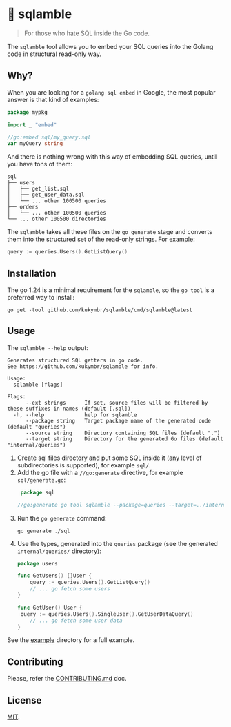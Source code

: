# 🍳 sqlamble

> For those who hate SQL inside the Go code.

The `sqlamble` tool allows you to embed your SQL queries into the Golang code in structural read-only way.

## Why?

When you are looking for a `golang sql embed` in Google, the most popular answer is that kind of examples:

```go
package mypkg

import _ "embed"

//go:embed sql/my_query.sql
var myQuery string
```

And there is nothing wrong with this way of embedding SQL queries, until you have tons of them:

```text
sql
├── users
│   ├── get_list.sql
│   ├── get_user_data.sql
│   └── ... other 100500 queries
├── orders
│   └── ... other 100500 queries
└── ... other 100500 directories
```

The `sqlamble` takes all these files on the `go generate` stage and converts them into the structured set 
of the read-only strings. For example:

```go
query := queries.Users().GetListQuery()
```

## Installation

The go 1.24 is a minimal requirement for the `sqlamble`, so the `go tool` is a preferred way to install:

```shell
go get -tool github.com/kukymbr/sqlamble/cmd/sqlamble@latest
```

## Usage

The `sqlamble --help` output:

```text
Generates structured SQL getters in go code.
See https://github.com/kukymbr/sqlamble for info.

Usage:
  sqlamble [flags]

Flags:
      --ext strings      If set, source files will be filtered by these suffixes in names (default [.sql])
  -h, --help             help for sqlamble
      --package string   Target package name of the generated code (default "queries")
      --source string    Directory containing SQL files (default ".")
      --target string    Directory for the generated Go files (default "internal/queries")
```

1. Create sql files directory and put some SQL inside it (any level of subdirectories is supported), for example `sql/`.
2. Add the go file with a `//go:generate` directive, for example `sql/generate.go`:
   ```go
    package sql  

   //go:generate go tool sqlamble --package=queries --target=../internal/queries
   ```
3. Run the `go generate` command:
   ```shell
   go generate ./sql
   ```
4. Use the types, generated into the `queries` package (see the generated `internal/queries/` directory):
   ```go
   package users
   
   func GetUsers() []User {
       query := queries.Users().GetListQuery()   
	   // ... go fetch some users
   }
   
   func GetUser() User {
    query := queries.Users().SingleUser().GetUserDataQuery()
	   // ... go fetch some user data
   }
   ```

See the [example](example) directory for a full example.

## Contributing

Please, refer the [CONTRIBUTING.md](CONTRIBUTING.md) doc.

## License

[MIT](LICENSE).
